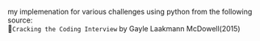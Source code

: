 my implemenation for various challenges using python from the following source:  
&#x1F4D8;`Cracking the Coding Interview`   by Gayle Laakmann McDowell(2015)
